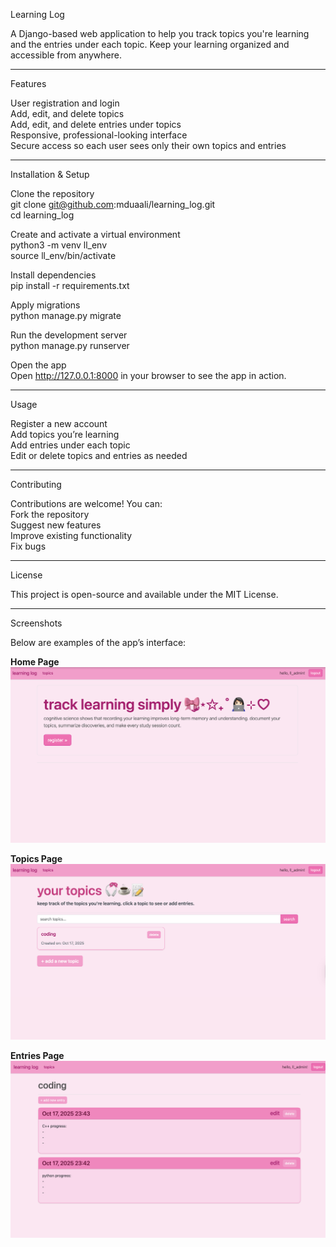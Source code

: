 Learning Log

A Django-based web application to help you track topics you're learning and the entries under each topic. Keep your learning organized and accessible from anywhere.

----

Features

User registration and login  
Add, edit, and delete topics  
Add, edit, and delete entries under topics  
Responsive, professional-looking interface  
Secure access so each user sees only their own topics and entries  

----

Installation & Setup

Clone the repository  
git clone git@github.com:mduaali/learning_log.git  
cd learning_log  

Create and activate a virtual environment  
python3 -m venv ll_env  
source ll_env/bin/activate  

Install dependencies  
pip install -r requirements.txt  

Apply migrations  
python manage.py migrate  

Run the development server  
python manage.py runserver  

Open the app  
Open http://127.0.0.1:8000 in your browser to see the app in action.  

----

Usage

Register a new account  
Add topics you’re learning  
Add entries under each topic  
Edit or delete topics and entries as needed  

----

Contributing

Contributions are welcome! You can:  
Fork the repository  
Suggest new features  
Improve existing functionality  
Fix bugs  

----

License

This project is open-source and available under the MIT License.

----


Screenshots

Below are examples of the app’s interface:

**Home Page**
![Home Page](screenshots/homepage.png)

**Topics Page**
![Topics Page](screenshots/topics.png)

**Entries Page**
![Entries Page](screenshots/entries.png)
